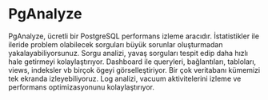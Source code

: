# PgAnalyze
PgAnalyze, ücretli bir PostgreSQL performans izleme aracıdır. 
İstatistikler ile ileride problem olabilecek sorguları büyük sorunlar oluşturmadan yakalayabiliyorsunuz.
Sorgu analizi, yavaş sorguları tespit edip daha hızlı hale getirmeyi kolaylaştırıyor.
Dashboard ile queryleri, bağlantıları, tabloları, views, indeksler vb birçok ögeyi görselleştiriyor.
Bir çok veritabanı kümemizi tek ekranda izleyebiliyoruz.
Log analizi, vacuum aktivitelerini izleme ve performans optimizasyonunu kolaylaştırıyor.
